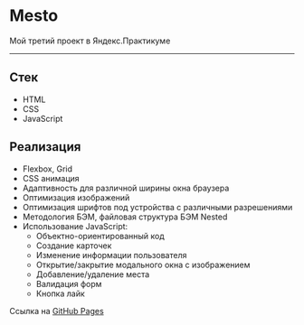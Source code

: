 # Mesto

Мой третий проект в Яндекс.Практикуме

***

## Стек

* HTML
* CSS
* JavaScript

## Реализация

* Flexbox, Grid
* CSS анимация
* Адаптивность для различной ширины окна браузера
* Оптимизация изображений
* Оптимизация шрифтов под устройства с различными разрешениями
* Методология БЭМ, файловая структура БЭМ Nested
* Использование JavaScript:
  * Объектно-ориентированный код
  * Создание карточек
  * Изменение информации пользователя
  * Открытие/закрытие модального окна с изображением
  * Добавление/удаление места
  * Валидация форм
  * Кнопка лайк

Ссылка на [GitHub Pages](https://xonika9.github.io/mesto/)

